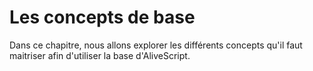 # Les concepts de base

Dans ce chapitre, nous allons explorer les différents concepts qu'il faut maitriser afin
d'utiliser la base d'AliveScript.
